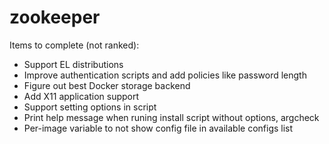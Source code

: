 zookeeper
=========

Items to complete (not ranked):

* Support EL distributions
* Improve authentication scripts and add policies like password length
* Figure out best Docker storage backend
* Add X11 application support
* Support setting options in script
* Print help message when runing install script without options, argcheck
* Per-image variable to not show config file in available configs list
